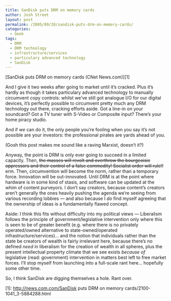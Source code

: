 ```yaml
---
title: SanDisk puts DRM on memory cards
author: Josh Street
layout: post
permalink: /2005/09/28/sandisk-puts-drm-on-memory-cards/
categories:
  - Geek
tags:
  - DRM
  - DRM technology
  - infrastructure/services
  - particulary advanced technology
  - SanDisk
---
```

[SanDisk puts DRM on memory cards (CNet News.com)][1]

And I give it two weeks after going to market until it&#8217;s cracked. Plus it&#8217;s hardly as though it takes particulary advanced technology to manually circumvent copy controls: whilst we&#8217;ve still got analogue I/O for our digital devices, it&#8217;s perfectly possible to circumvent pretty much any DRM technology out there, cracking efforts aside. Got a line-in on your soundcard? Got a TV tuner with S-Video or Composite input? There&#8217;s your home piracy studio.

And if *we* can do it, the only people you&#8217;re fooling when you say it&#8217;s not possible are your investors: the professional pirates are yards ahead of you.

(Gosh this post makes me sound like a raving Marxist, doesn&#8217;t it?)

Anyway, the point is DRM is only ever going to succeed in a limited capacity. Then, <del>the masses will revolt and overthrow the bourgeoisie oppressors and their control of a false commodity! Socialist order will rule!!</del> erm. Then, circumvention will become the norm, rather than a temporary force. Innovation will be out-innovated. Until DRM is at the point where hardware is in some kind of stasis, and software can be updated at the whim of content purveyors. I don&#8217;t say creators, because content&#8217;s creators aren&#8217;t generally the ones heavily pushing the agenda we&#8217;re seeing from various recording lobbies &#8212; and also because I *do* find myself agreeing that the ownership of ideas is a fundamentally flawed concept.

Aside: I think this fits without difficulty into my political views &#8212; Liberalism follows the principle of government/legislative intervention only where this is seen to be of greater benefit (e.g. where there is no privately operated/owned alternative to state-owned/operated infrastructure/services)&#8230; and the notion that individuals rather than the state be creators of wealth is fairly irrelevant here, because there&#8217;s no defined *need* in liberalism for the creation of wealth in all spheres, plus the present intellectual property climate that we see exists *because of* legislative (read: government) intervention in matters best left to free market forces. I&#8217;ll stop myself from launching into a full-scale rant here&#8230; hopefully some other time.

So, I think SanDisk are digging themselves a hole. Rant over.

 [1]: http://news.com.com/SanDisk puts DRM on memory cards/2100-1041_3-5884288.html